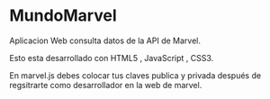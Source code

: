 # MundoMarvel
Aplicacion Web consulta datos de la API de Marvel.

Esto esta desarrollado con HTML5 , JavaScript , CSS3.

En marvel.js debes colocar tus claves publica y privada después de regsitrarte como desarrollador en la web de marvel.
